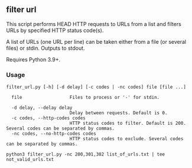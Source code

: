 ## filter url

This script performs HEAD HTTP requests to URLs from a list and filters URLs by specified HTTP status code(s).

A list of URLs (one URL per line) can be taken either from a file (or several files) or stdin. Outputs to stdout.

Requires Python 3.9+.

### Usage

```
filter_url.py [-h] [-d delay] [-c codes | -nc codes] file [file ...]

  file                  Files to process or '-' for stdin.

  -d delay, --delay delay
                        Delay between requests. Default is 0.
  -c codes, --http-codes codes
                        HTTP status codes to filter. Default is 200. Several codes can be separated by commas.
  -nc codes, --no-http-codes codes
                        HTTP status codes to exclude. Several codes can be separated by commas.
```

```
python3 filter_url.py -nc 200,301,302 list_of_urls.txt | tee not_valid_urls.txt
```
